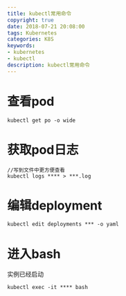 ```yaml
---
title: kubectl常用命令
copyright: true
date: 2018-07-21 20:08:00
tags: Kubernetes
categories: K8S
keywords:
- kubernetes
- kubectl
description: kubectl常用命令
---
```


# 查看pod

```
kubectl get po -o wide
```

# 获取pod日志

```
//写到文件中更方便查看
kubectl logs **** > ***.log
```

# 编辑deployment

```
kubectl edit deployments *** -o yaml
```

# 进入bash

实例已经启动

```
kubectl exec -it **** bash
```

